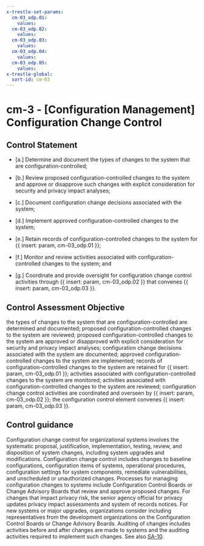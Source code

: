 ```yaml
---
x-trestle-set-params:
  cm-03_odp.01:
    values:
  cm-03_odp.02:
    values:
  cm-03_odp.03:
    values:
  cm-03_odp.04:
    values:
  cm-03_odp.05:
    values:
x-trestle-global:
  sort-id: cm-03
---
```


# cm-3 - \[Configuration Management\] Configuration Change Control

## Control Statement

- \[a.\] Determine and document the types of changes to the system that are configuration-controlled;

- \[b.\] Review proposed configuration-controlled changes to the system and approve or disapprove such changes with explicit consideration for security and privacy impact analyses;

- \[c.\] Document configuration change decisions associated with the system;

- \[d.\] Implement approved configuration-controlled changes to the system;

- \[e.\] Retain records of configuration-controlled changes to the system for {{ insert: param, cm-03_odp.01 }};

- \[f.\] Monitor and review activities associated with configuration-controlled changes to the system; and

- \[g.\] Coordinate and provide oversight for configuration change control activities through {{ insert: param, cm-03_odp.02 }} that convenes {{ insert: param, cm-03_odp.03 }}.

## Control Assessment Objective

the types of changes to the system that are configuration-controlled are determined and documented;
proposed configuration-controlled changes to the system are reviewed;
proposed configuration-controlled changes to the system are approved or disapproved with explicit consideration for security and privacy impact analyses;
configuration change decisions associated with the system are documented;
approved configuration-controlled changes to the system are implemented;
records of configuration-controlled changes to the system are retained for {{ insert: param, cm-03_odp.01 }};
activities associated with configuration-controlled changes to the system are monitored;
activities associated with configuration-controlled changes to the system are reviewed;
configuration change control activities are coordinated and overseen by {{ insert: param, cm-03_odp.02 }};
the configuration control element convenes {{ insert: param, cm-03_odp.03 }}.

## Control guidance

Configuration change control for organizational systems involves the systematic proposal, justification, implementation, testing, review, and disposition of system changes, including system upgrades and modifications. Configuration change control includes changes to baseline configurations, configuration items of systems, operational procedures, configuration settings for system components, remediate vulnerabilities, and unscheduled or unauthorized changes. Processes for managing configuration changes to systems include Configuration Control Boards or Change Advisory Boards that review and approve proposed changes. For changes that impact privacy risk, the senior agency official for privacy updates privacy impact assessments and system of records notices. For new systems or major upgrades, organizations consider including representatives from the development organizations on the Configuration Control Boards or Change Advisory Boards. Auditing of changes includes activities before and after changes are made to systems and the auditing activities required to implement such changes. See also [SA-10](#sa-10).
